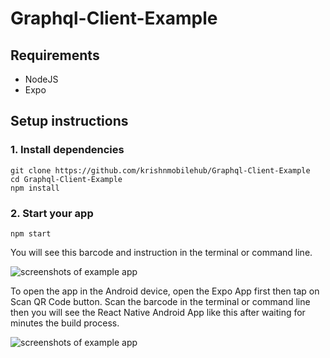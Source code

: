 # Graphql-Client-Example

## Requirements

- NodeJS
- Expo

## Setup instructions

### 1. Install dependencies

```
git clone https://github.com/krishnmobilehub/Graphql-Client-Example
cd Graphql-Client-Example
npm install
````
### 2. Start your app

```
npm start
```

You will see this barcode and instruction in the terminal or command line.

![screenshots of example app](/images/screenshot001.png)

To open the app in the Android device, open the Expo App first then tap on Scan QR Code button. Scan the barcode in the terminal or command line then you will see the React Native Android App like this after waiting for minutes the build process.

![screenshots of example app](/images/screenshot002.png)
